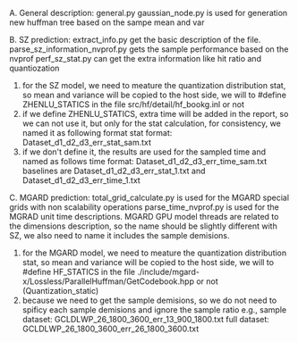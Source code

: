 A. General description:
general.py
gaussian_node.py is used for generation new huffman tree based on the sampe mean and var

B. SZ prediction:
extract_info.py get the basic description of the file.
parse_sz_information_nvprof.py gets the sample performance based on the nvprof
perf_sz_stat.py can get the extra information like hit ratio and quantiozation
1. for the SZ model, we need to meature the quantization distribution stat, so mean and variance will be copied to
   the host side, we will to #define ZHENLU_STATICS in the file src/hf/detail/hf_bookg.inl or not
2. if we define ZHENLU_STATICS, extra time will be added in the report, so we can not use it, but only for the stat 
   calculation, for consistency, we named it as following format
   stat format: Dataset_d1_d2_d3_err_stat_sam.txt
3. if we don't define it, the results are used for the sampled time and named as follows
   time format: Dataset_d1_d2_d3_err_time_sam.txt
   baselines are Dataset_d1_d2_d3_err_stat_1.txt and Dataset_d1_d2_d3_err_time_1.txt

C. MGARD prediction:
total_grid_calculate.py is used for the MGARD special grids with non scalability operations
parse_time_nvprof.py is used for the MGRAD unit time descriptions.
MGARD GPU model threads are related to the dimensions description, so the name should be slightly different with 
SZ, we also need to name it includes the sample demisions. 
1. for the MGARD model, we need to meature the quantization distribution stat, so mean and variance will be copied to
   the host side, we will to #define HF_STATICS in the file ./include/mgard-x/Lossless/ParallelHuffman/GetCodebook.hpp 
   or not (Quantization_static)
2. because we need to get the sample demisions, so we do not need to spificy each sample demisions and ignore the sample ratio
   e.g., sample dataset: GCLDLWP_26_1800_3600_err_13_900_1800.txt
         full dataset: GCLDLWP_26_1800_3600_err_26_1800_3600.txt
